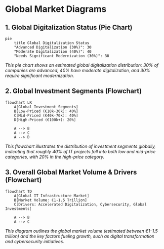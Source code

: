 # Global Market Diagrams

## 1. Global Digitalization Status (Pie Chart)
```mermaid
pie
    title Global Digitalization Status
    "Advanced Digitalization (30%)": 30
    "Moderate Digitalization (40%)": 40
    "Needs Significant Modernization (30%)": 30
```
*This pie chart shows an estimated global digitalization distribution: 30% of companies are advanced, 40% have moderate digitalization, and 30% require significant modernization.*

## 2. Global Investment Segments (Flowchart)
```mermaid
flowchart LR
    A[Global Investment Segments]
    B[Low-Priced (€10k-30k): 40%]
    C[Mid-Priced (€40k-70k): 40%]
    D[High-Priced (€100k+): 20%]
    
    A --> B
    A --> C
    A --> D
```
*This flowchart illustrates the distribution of investment segments globally, indicating that roughly 40% of IT projects fall into both low and mid-price categories, with 20% in the high-price category.*

## 3. Overall Global Market Volume & Drivers (Flowchart)
```mermaid
flowchart TD
    A[Global IT Infrastructure Market]
    B[Market Volume: €1-1.5 Trillion]
    C[Drivers: Accelerated Digitalization, Cybersecurity, Global Investments]
    
    A --> B
    A --> C
```
*This diagram outlines the global market volume (estimated between €1–1.5 trillion) and the key factors fueling growth, such as digital transformation and cybersecurity initiatives.*
